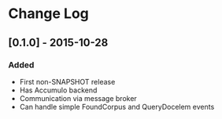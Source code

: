 # Change Log

## [0.1.0] - 2015-10-28
### Added
- First non-SNAPSHOT release
- Has Accumulo backend
- Communication via message broker
- Can handle simple FoundCorpus and QueryDocelem events
